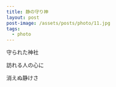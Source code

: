 ```yaml
---
title: 静の守り神
layout: post
post-image: /assets/posts/photo/11.jpg
tags:
  - photo
---
```


守られた神社

訪れる人の心に

消えぬ静けさ